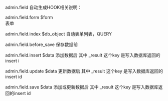 
admin.field 自动生成HOOK相关说明：

  admin.field.form  $form   
  表单
  
  admin.field.index $db_object 
  自动表单列表，QUERY
  
  
  admin.field.before_save 
  保存数据前
  
  admin.field.insert  $data
  添加数据后 其中 _result 这个key 是写入数据库返回的insert i
  
  admin.field.update $data
  更新数据后 其中 _result 这个key 是写入数据库返回的insert id
  
  admin.field.save $data
  添加或更新数据后 其中 _result 这个key 是写入数据库返回的insert id
